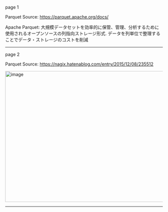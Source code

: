 page 1

Parquet Source: https://parquet.apache.org/docs/

Apache Parquet: 大規模データセットを効率的に保管、管理、分析するために使用されるオープンソースの列指向ストレージ形式. データを列単位で整理することでデータ・ストレージのコストを削減

---

page 2

Parquet Source: https://nagix.hatenablog.com/entry/2015/12/08/235512

<img width="806" height="419" alt="image" src="https://github.com/user-attachments/assets/527cfb91-74f6-4749-ab13-2c5c5c0d141f" />

---



